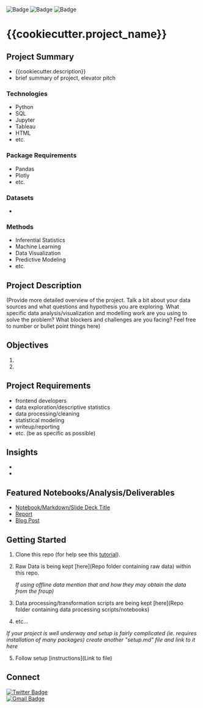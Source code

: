 ![Badge](https://img.shields.io/badge/Project%20Status-Completed-blue)
![Badge](https://img.shields.io/badge/Project%20Status-On--Hold-yellow)
![Badge](https://img.shields.io/badge/Project%20Status-Active-brightgreen)
# {{cookiecutter.project_name}}

## Project Summary
* {{cookiecutter.description}}
* brief summary of project, elevator pitch

### Technologies
* Python
* SQL
* Jupyter
* Tableau
* HTML
* etc. 

### Package Requirements
* Pandas
* Plotly
* etc.

### Datasets
*

### Methods
* Inferential Statistics
* Machine Learning
* Data Visualization
* Predictive Modeling
* etc.

## Project Description
(Provide more detailed overview of the project.  Talk a bit about your data sources and what questions and hypothesis you are exploring. What specific data analysis/visualization and modelling work are you using to solve the problem? What blockers and challenges are you facing?  Feel free to number or bullet point things here)

## Objectives
1.
2.

## Project Requirements

- frontend developers
- data exploration/descriptive statistics
- data processing/cleaning
- statistical modeling
- writeup/reporting
- etc. (be as specific as possible)

## Insights
*
*

## Featured Notebooks/Analysis/Deliverables
* [Notebook/Markdown/Slide Deck Title](link)
* [Report](link)
* [Blog Post](link)


## Getting Started

1. Clone this repo (for help see this [tutorial](https://help.github.com/articles/cloning-a-repository/)).
2. Raw Data is being kept [here](Repo folder containing raw data) within this repo.

    *If using offline data mention that and how they may obtain the data from the froup)*
    
3. Data processing/transformation scripts are being kept [here](Repo folder containing data processing scripts/notebooks)
4. etc...

*If your project is well underway and setup is fairly complicated (ie. requires installation of many packages) create another "setup.md" file and link to it here*  

5. Follow setup [instructions](Link to file)


## Connect

[![Twitter Badge](https://img.shields.io/badge/@cvsmith__7-1DA1F2?style=for-the-badge&logo=twitter&logoColor=white)](https://twitter.com/messages/compose?recipient_id=245625455)  
[![Gmail Badge](https://img.shields.io/badge/carlvsmith7-D14836?style=for-the-badge&logo=gmail&logoColor=white)](mailto:carlvsmith7@gmail.com)
